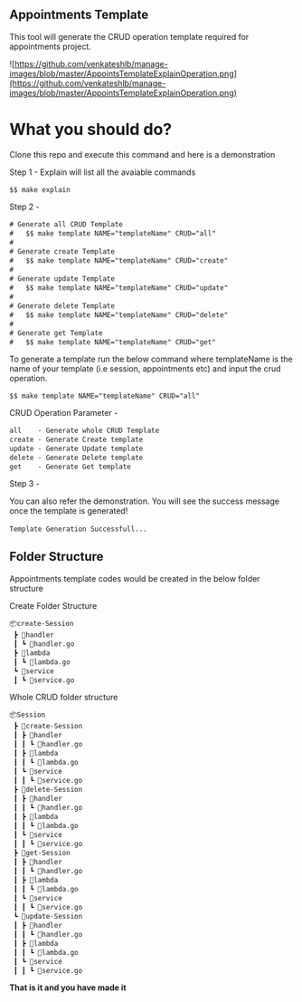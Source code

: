 ## Appointments Template

This tool will generate the CRUD operation template required for appointments project.

![https://github.com/venkateshlb/manage-images/blob/master/AppointsTemplateExplainOperation.png](https://github.com/venkateshlb/manage-images/blob/master/AppointsTemplateExplainOperation.png)
# What you should do?

Clone this repo and execute this command and here is a demonstration

Step 1 - 
Explain will list all the avaiable commands
```shell 
$$ make explain
```

Step 2 - 

	# Generate all CRUD Template 
	# 	$$ make template NAME="templateName" CRUD="all"
	#
	# Generate create Template 
	# 	$$ make template NAME="templateName" CRUD="create"
	#
	# Generate update Template 
	# 	$$ make template NAME="templateName" CRUD="update"
	#
	# Generate delete Template 
	# 	$$ make template NAME="templateName" CRUD="delete"
	#
	# Generate get Template 
	# 	$$ make template NAME="templateName" CRUD="get"
 
 To generate a template run the below command where templateName is the name of your template (i.e session, appointments etc) and input the crud operation.
 
```shell 
$$ make template NAME="templateName" CRUD="all"
```

CRUD Operation Parameter - 
```
all    - Generate whole CRUD Template
create - Generate Create template
update - Generate Update template
delete - Generate Delete template
get    - Generate Get template
```
Step 3 -

You can also refer the demonstration. You will see the success message once the template is generated!

```Template Generation Successfull...``` 

## Folder Structure
Appointments template codes would be created in the below folder structure

Create Folder Structure
```
📦create-Session
 ┣ 📂handler
 ┃ ┗ 📜handler.go
 ┣ 📂lambda
 ┃ ┗ 📜lambda.go
 ┗ 📂service
 ┃ ┗ 📜service.go
```

Whole CRUD folder structure
```
📦Session
 ┣ 📂create-Session
 ┃ ┣ 📂handler
 ┃ ┃ ┗ 📜handler.go
 ┃ ┣ 📂lambda
 ┃ ┃ ┗ 📜lambda.go
 ┃ ┗ 📂service
 ┃ ┃ ┗ 📜service.go
 ┣ 📂delete-Session
 ┃ ┣ 📂handler
 ┃ ┃ ┗ 📜handler.go
 ┃ ┣ 📂lambda
 ┃ ┃ ┗ 📜lambda.go
 ┃ ┗ 📂service
 ┃ ┃ ┗ 📜service.go
 ┣ 📂get-Session
 ┃ ┣ 📂handler
 ┃ ┃ ┗ 📜handler.go
 ┃ ┣ 📂lambda
 ┃ ┃ ┗ 📜lambda.go
 ┃ ┗ 📂service
 ┃ ┃ ┗ 📜service.go
 ┗ 📂update-Session
 ┃ ┣ 📂handler
 ┃ ┃ ┗ 📜handler.go
 ┃ ┣ 📂lambda
 ┃ ┃ ┗ 📜lambda.go
 ┃ ┗ 📂service
 ┃ ┃ ┗ 📜service.go
 ```

**That is it and you have made it**
